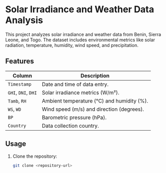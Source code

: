 # Solar Irradiance and Weather Data Analysis

This project analyzes solar irradiance and weather data from Benin, Sierra Leone, and Togo. The dataset includes environmental metrics like solar radiation, temperature, humidity, wind speed, and precipitation.

## Features

| **Column**      | **Description**                           |
|------------------|-------------------------------------------|
| `Timestamp`     | Date and time of data entry.              |
| `GHI`, `DNI`, `DHI` | Solar irradiance metrics (W/m²).        |
| `Tamb`, `RH`    | Ambient temperature (°C) and humidity (%).|
| `WS`, `WD`      | Wind speed (m/s) and direction (degrees). |
| `BP`            | Barometric pressure (hPa).               |
| `Country`       | Data collection country.                  |

## Usage

1. Clone the repository:
   ```bash
   git clone <repository-url>
